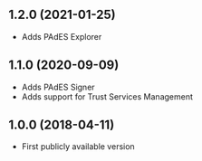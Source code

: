 ## 1.2.0 (2021-01-25)
* Adds PAdES Explorer

## 1.1.0 (2020-09-09)
* Adds PAdES Signer
* Adds support for Trust Services Management

## 1.0.0 (2018-04-11)
* First publicly available version